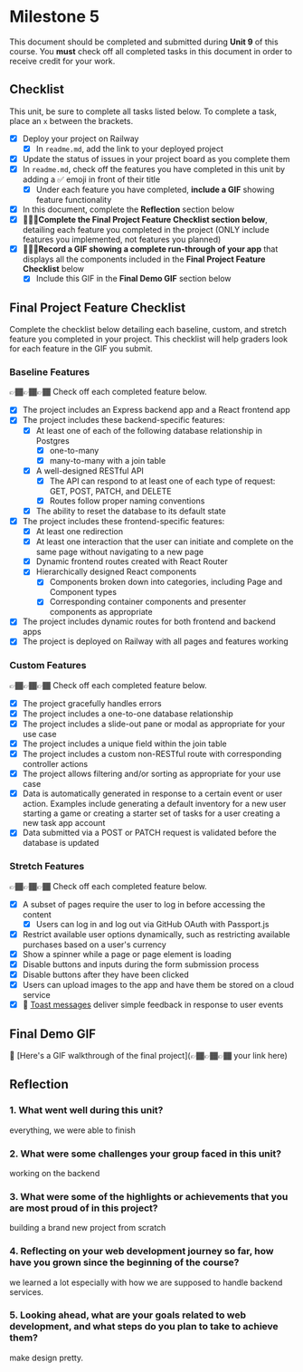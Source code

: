 # Milestone 5

This document should be completed and submitted during **Unit 9** of this course. You **must** check off all completed tasks in this document in order to receive credit for your work.

## Checklist

This unit, be sure to complete all tasks listed below. To complete a task, place an `x` between the brackets.

- [X] Deploy your project on Railway
  - [X] In `readme.md`, add the link to your deployed project
- [X] Update the status of issues in your project board as you complete them
- [X] In `readme.md`, check off the features you have completed in this unit by adding a ✅ emoji in front of their title
  - [X] Under each feature you have completed, **include a GIF** showing feature functionality
- [X] In this document, complete the **Reflection** section below
- [X] 🚩🚩🚩**Complete the Final Project Feature Checklist section below**, detailing each feature you completed in the project (ONLY include features you implemented, not features you planned)
- [X] 🚩🚩🚩**Record a GIF showing a complete run-through of your app** that displays all the components included in the **Final Project Feature Checklist** below
  - [X] Include this GIF in the **Final Demo GIF** section below

## Final Project Feature Checklist

Complete the checklist below detailing each baseline, custom, and stretch feature you completed in your project. This checklist will help graders look for each feature in the GIF you submit.

### Baseline Features

👉🏾👉🏾👉🏾 Check off each completed feature below.

- [X] The project includes an Express backend app and a React frontend app
- [X] The project includes these backend-specific features:
  - [X] At least one of each of the following database relationship in Postgres
    - [X] one-to-many
    - [X] many-to-many with a join table
  - [X] A well-designed RESTful API
    - [X] The API can respond to at least one of each type of request: GET, POST, PATCH, and DELETE
    - [X] Routes follow proper naming conventions
  - [X] The ability to reset the database to its default state
- [X] The project includes these frontend-specific features:
  - [X] At least one redirection
  - [X] At least one interaction that the user can initiate and complete on the same page without navigating to a new page
  - [X] Dynamic frontend routes created with React Router
  - [X] Hierarchically designed React components
    - [X] Components broken down into categories, including Page and Component types
    - [X] Corresponding container components and presenter components as appropriate
- [X] The project includes dynamic routes for both frontend and backend apps
- [X] The project is deployed on Railway with all pages and features working

### Custom Features

👉🏾👉🏾👉🏾 Check off each completed feature below.

- [X] The project gracefully handles errors
- [X] The project includes a one-to-one database relationship
- [X] The project includes a slide-out pane or modal as appropriate for your use case
- [X] The project includes a unique field within the join table
- [X] The project includes a custom non-RESTful route with corresponding controller actions
- [X] The project allows filtering and/or sorting as appropriate for your use case
- [X] Data is automatically generated in response to a certain event or user action. Examples include generating a default inventory for a new user starting a game or creating a starter set of tasks for a user creating a new task app account
- [X] Data submitted via a POST or PATCH request is validated before the database is updated

### Stretch Features

👉🏾👉🏾👉🏾 Check off each completed feature below.

- [X] A subset of pages require the user to log in before accessing the content
  - [X] Users can log in and log out via GitHub OAuth with Passport.js
- [X] Restrict available user options dynamically, such as restricting available purchases based on a user's currency
- [X] Show a spinner while a page or page element is loading
- [X] Disable buttons and inputs during the form submission process
- [X] Disable buttons after they have been clicked
- [X] Users can upload images to the app and have them be stored on a cloud service
- [X] 🍞 [Toast messages](https://www.patternfly.org/v3/pattern-library/communication/toast-notifications/index.html) deliver simple feedback in response to user events

## Final Demo GIF

🔗 [Here's a GIF walkthrough of the final project](👉🏾👉🏾👉🏾 your link here)

## Reflection

### 1. What went well during this unit?

everything, we were able to finish

### 2. What were some challenges your group faced in this unit?

working on the backend

### 3. What were some of the highlights or achievements that you are most proud of in this project?

building a brand new project from scratch

### 4. Reflecting on your web development journey so far, how have you grown since the beginning of the course?

we learned a lot especially with how we are supposed to handle backend services.

### 5. Looking ahead, what are your goals related to web development, and what steps do you plan to take to achieve them?

make design pretty.
